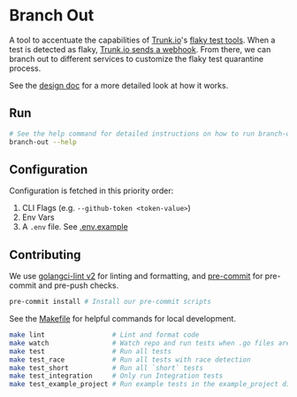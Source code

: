 # Branch Out

A tool to accentuate the capabilities of [Trunk.io](https://trunk.io/)'s [flaky test tools](https://docs.trunk.io/flaky-tests/overview). When a test is detected as flaky, [Trunk.io sends a webhook](https://docs.trunk.io/flaky-tests/webhooks). From there, we can branch out to different services to customize the flaky test quarantine process.

See the [design doc](./design.md) for a more detailed look at how it works.

## Run

```sh
# See the help command for detailed instructions on how to run branch-out
branch-out --help
```

## Configuration

Configuration is fetched in this priority order:

1. CLI Flags (e.g. `--github-token <token-value>`)
2. Env Vars
3. A `.env` file. See [.env.example](./.env.example)

## Contributing

We use [golangci-lint v2](https://golangci-lint.run/) for linting and formatting, and [pre-commit](https://pre-commit.com/) for pre-commit and pre-push checks.

```sh
pre-commit install # Install our pre-commit scripts
```

See the [Makefile](./Makefile) for helpful commands for local development.

```sh
make lint                 # Lint and format code
make watch                # Watch repo and run tests when .go files are saved
make test                 # Run all tests
make test_race            # Run all tests with race detection
make test_short           # Run all `short` tests
make test_integration     # Only run Integration tests
make test_example_project # Run example tests in the example_project directory
```
